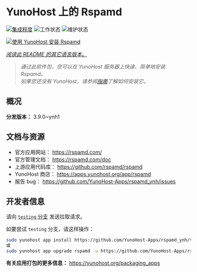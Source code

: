 <!--
注意：此 README 由 <https://github.com/YunoHost/apps/tree/master/tools/readme_generator> 自动生成
请勿手动编辑。
-->

# YunoHost 上的 Rspamd

[![集成程度](https://dash.yunohost.org/integration/rspamd.svg)](https://ci-apps.yunohost.org/ci/apps/rspamd/) ![工作状态](https://ci-apps.yunohost.org/ci/badges/rspamd.status.svg) ![维护状态](https://ci-apps.yunohost.org/ci/badges/rspamd.maintain.svg)

[![使用 YunoHost 安装 Rspamd](https://install-app.yunohost.org/install-with-yunohost.svg)](https://install-app.yunohost.org/?app=rspamd)

*[阅读此 README 的其它语言版本。](./ALL_README.md)*

> *通过此软件包，您可以在 YunoHost 服务器上快速、简单地安装 Rspamd。*  
> *如果您还没有 YunoHost，请参阅[指南](https://yunohost.org/install)了解如何安装它。*

## 概况



**分发版本：** 3.9.0~ynh1
## 文档与资源

- 官方应用网站： <https://rspamd.com/>
- 官方管理文档： <https://rspamd.com/doc>
- 上游应用代码库： <https://github.com/rspamd/rspamd>
- YunoHost 商店： <https://apps.yunohost.org/app/rspamd>
- 报告 bug： <https://github.com/YunoHost-Apps/rspamd_ynh/issues>

## 开发者信息

请向 [`testing` 分支](https://github.com/YunoHost-Apps/rspamd_ynh/tree/testing) 发送拉取请求。

如要尝试 `testing` 分支，请这样操作：

```bash
sudo yunohost app install https://github.com/YunoHost-Apps/rspamd_ynh/tree/testing --debug
或
sudo yunohost app upgrade rspamd -u https://github.com/YunoHost-Apps/rspamd_ynh/tree/testing --debug
```

**有关应用打包的更多信息：** <https://yunohost.org/packaging_apps>

